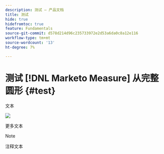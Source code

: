```yaml
---
description: 测试 — 产品文档
title: 测试
hide: true
hidefromtoc: true
feature: Fundamentals
source-git-commit: d578d214d96c235733972e2d53a6da0c8a12e116
workflow-type: tm+mt
source-wordcount: '13'
ht-degree: 7%

---
```


# 测试 [!DNL Marketo Measure] 从完整圆形 {#test}

文本

![](assets/drilldown_3.gif)

更多文本

>[!NOTE]
>
>注释文本
